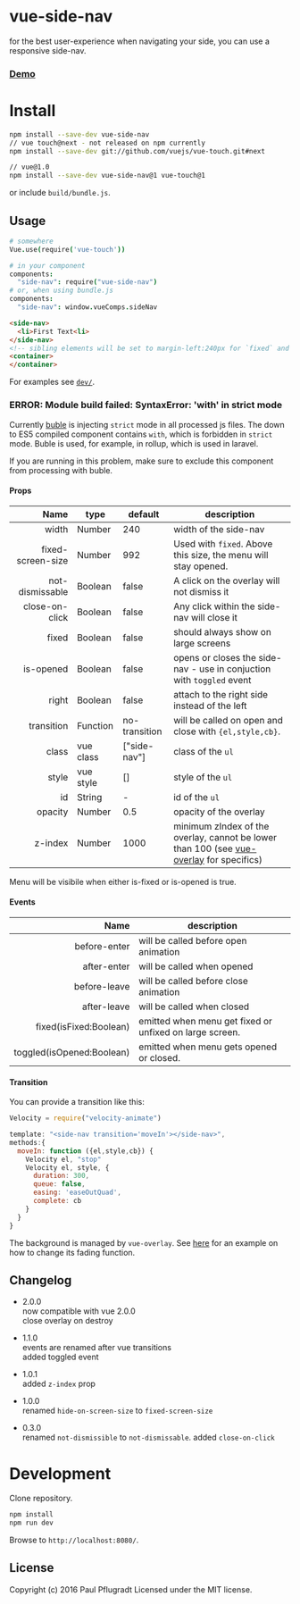 # vue-side-nav

for the best user-experience when navigating your side, you can use a responsive side-nav.

### [Demo](https://vue-comps.github.io/vue-side-nav)


# Install

```sh
npm install --save-dev vue-side-nav
// vue touch@next - not released on npm currently
npm install --save-dev git://github.com/vuejs/vue-touch.git#next

// vue@1.0
npm install --save-dev vue-side-nav@1 vue-touch@1
```
or include `build/bundle.js`.

## Usage
```coffee
# somewhere
Vue.use(require('vue-touch'))

# in your component
components:
  "side-nav": require("vue-side-nav")
# or, when using bundle.js
components:
  "side-nav": window.vueComps.sideNav
```
```html
<side-nav>
  <li>First Text<li>
</side-nav>
<!-- sibling elements will be set to margin-left:240px for `fixed` and `is-fixed=true` -->
<container>
</container>
```
For examples see [`dev/`](dev/).

### ERROR: Module build failed: SyntaxError: 'with' in strict mode
Currently [buble](https://gitlab.com/Rich-Harris/buble) is injecting `strict` mode in all processed js files. The down to ES5 compiled component contains `with`, which is forbidden in `strict` mode.
Buble is used, for example, in rollup, which is used in laravel.

If you are running in this problem, make sure to exclude this component from processing with buble.

#### Props
Name | type | default | description
---:| --- | ---| ---
width | Number | 240 | width of the side-nav
fixed-screen-size | Number | 992 | Used with `fixed`. Above this size, the menu will stay opened.
not-dismissable | Boolean | false | A click on the overlay will not dismiss it
close-on-click | Boolean | false | Any click within the side-nav will close it
fixed | Boolean | false | should always show on large screens
is-opened | Boolean | false | opens or closes the side-nav - use in conjuction with `toggled` event
right | Boolean | false | attach to the right side instead of the left
transition | Function | no-transition | will be called on open and close with `{el,style,cb}`.
class | vue class | ["side-nav"] | class of the `ul`
style | vue style | [] | style of the `ul`
id | String | - | id of the `ul`
opacity | Number | 0.5 | opacity of the overlay
z-index | Number | 1000 | minimum zIndex of the overlay, cannot be lower than 100 (see [vue-overlay](https://github.com/vue-comps/vue-overlay) for specifics)

Menu will be visibile when either is-fixed or is-opened is true.

#### Events
Name |  description
---:| ---
before-enter | will be called before open animation
after-enter |  will be called when opened
before-leave |  will be called before close animation
after-leave |  will be called when closed
fixed(isFixed:Boolean) | emitted when menu get fixed or unfixed on large screen.
toggled(isOpened:Boolean) | emitted when menu gets opened or closed.

#### Transition

You can provide a transition like this:
```js
Velocity = require("velocity-animate")

template: "<side-nav transition='moveIn'></side-nav>",
methods:{
  moveIn: function ({el,style,cb}) {
    Velocity el, "stop"
    Velocity el, style, {
      duration: 300,
      queue: false,
      easing: 'easeOutQuad',
      complete: cb
    }
  }
}
```

The background is managed by `vue-overlay`.
See [here](https://github.com/vue-comps/vue-overlay#overlayfadeelopacitycb) for an example on how to change its fading function.

## Changelog
- 2.0.0  
now compatible with vue 2.0.0  
close overlay on destroy  

- 1.1.0  
events are renamed after vue transitions  
added toggled event  

- 1.0.1  
added `z-index` prop  

- 1.0.0  
renamed `hide-on-screen-size` to `fixed-screen-size`  

- 0.3.0  
renamed `not-dismissible` to `not-dismissable`. added `close-on-click`  

# Development
Clone repository.
```sh
npm install
npm run dev
```
Browse to `http://localhost:8080/`.

## License
Copyright (c) 2016 Paul Pflugradt
Licensed under the MIT license.
